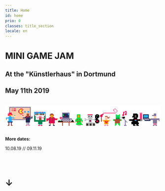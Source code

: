 ```yaml
---
title: Home
id: home
prio: 0
classes: title_section
locale: en
---
```


<div class="flyer">
	<h1>MINI GAME JAM</h1>
	<h2>At the "Künstlerhaus" in Dortmund</h2>
	<h2>May 11th 2019</h2>
	<br>
	<img src="/img/people.png" id="people" alt="Schmuckbild Menschen und Maschinen machen Spiele">
	<br>
	<br>
	<p><b>More dates:</b></p>
    <p>10.08.19 // 09.11.19</p>
	<br>
	<br>
	<h1>↓</h1>
</div>
